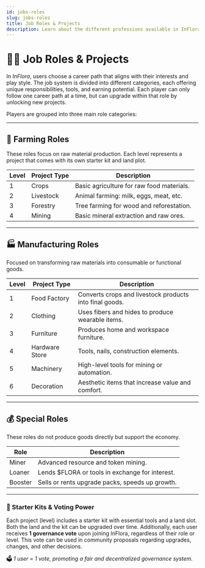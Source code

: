 ```yaml
---
id: jobs-roles
slug: jobs-roles
title: Job Roles & Projects
description: Learn about the different professions available in InFlora, their responsibilities, and how players can progress within each.
---
```


# 🧑‍🌾 Job Roles & Projects

In *InFlora*, users choose a career path that aligns with their interests and play style. The job system is divided into different categories, each offering unique responsibilities, tools, and earning potential. Each player can only follow one career path at a time, but can upgrade within that role by unlocking new projects.

Players are grouped into three main role categories:

---

## 🌱 Farming Roles

These roles focus on raw material production. Each level represents a project that comes with its own starter kit and land plot.

| Level | Project Type | Description |
|-------|--------------|-------------|
| 1     | Crops        | Basic agriculture for raw food materials. |
| 2     | Livestock    | Animal farming: milk, eggs, meat, etc. |
| 3     | Forestry     | Tree farming for wood and reforestation. |
| 4     | Mining       | Basic mineral extraction and raw ores. |

---

## 🏭 Manufacturing Roles

Focused on transforming raw materials into consumable or functional goods.

| Level | Project Type   | Description |
|-------|----------------|-------------|
| 1     | Food Factory    | Converts crops and livestock products into final goods. |
| 2     | Clothing        | Uses fibers and hides to produce wearable items. |
| 3     | Furniture       | Produces home and workspace furniture. |
| 4     | Hardware Store  | Tools, nails, construction elements. |
| 5     | Machinery       | High-level tools for mining or automation. |
| 6     | Decoration      | Aesthetic items that increase value and comfort. |

---

## 💰 Special Roles

These roles do not produce goods directly but support the economy.

| Role     | Description |
|----------|-------------|
| Miner    | Advanced resource and token mining. |
| Loaner   | Lends $FLORA or tools in exchange for interest. |
| Booster  | Sells or rents upgrade packs, speeds up growth. |

---

### 🎒 Starter Kits & Voting Power

Each project (level) includes a starter kit with essential tools and a land slot. Both the land and the kit can be upgraded over time. Additionally, each user receives **1 governance vote** upon joining InFlora, regardless of their role or level. This vote can be used in community proposals regarding upgrades, changes, and other decisions.

🗳️ *1 user = 1 vote, promoting a fair and decentralized governance system.*

